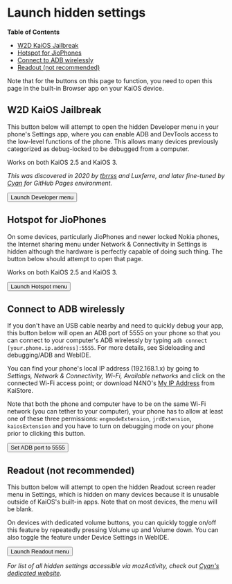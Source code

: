 # Launch hidden settings
**Table of Contents**
- [W2D KaiOS Jailbreak](#w2d-kaios-jailbreak)
- [Hotspot for JioPhones](#hotspot-for-jiophones)
- [Connect to ADB wirelessly](#connect-to-adb-wirelessly)
- [Readout (not recommended)](#readout-not-recommended)

Note that for the buttons on this page to function, you need to open this page in the built-in Browser app on your KaiOS device.

## W2D KaiOS Jailbreak
This button below will attempt to open the hidden Developer menu in your phone's Settings app, where you can enable ADB and DevTools access to the low-level functions of the phone. This allows many devices previously categorized as debug-locked to be debugged from a computer. 

Works on both KaiOS 2.5 and KaiOS 3. 

*This was discovered in 2020 by [tbrrss](https://kaios.dev) and Luxferre, and later fine-tuned by [Cyan](https://github.com/cyan-2048) for GitHub Pages environment.*

<button id="developer">Launch Developer menu</button>

## Hotspot for JioPhones
On some devices, particularly JioPhones and newer locked Nokia phones, the Internet sharing menu under Network & Connectivity in Settings is hidden although the hardware is perfectly capable of doing such thing. The button below should attempt to open that page. 

Works on both KaiOS 2.5 and KaiOS 3.

<button id="hotspot">Launch Hotspot menu</button>

## Connect to ADB wirelessly
If you don't have an USB cable nearby and need to quickly debug your app, this button below will open an ADB port of 5555 on your phone so that you can connect to your computer's ADB wirelessly by typing `adb connect [your.phone.ip.address]:5555`. For more details, see Sideloading and debugging/ADB and WebIDE.

You can find your phone's local IP address (192.168.1.x) by going to *Settings, Network & Connectivity, Wi-Fi, Available networks* and click on the connected Wi-Fi access point; or download N4NO's [My IP Address](https://www.kaiostech.com/store/apps/?bundle_id=com.n4no.myipaddress) from KaiStore.

Note that both the phone and computer have to be on the same Wi-Fi network (you can tether to your computer), your phone has to allow at least one of these three permissions: `engmodeExtension`, `jrdExtension`, `kaiosExtension` and you have to turn on debugging mode on your phone prior to clicking this button.

<button onclick="wadb()">Set ADB port to 5555</button>
<script>
    function wadb() {
        var masterExt = navigator.engmodeExtension || navigator.jrdExtension || navigator.kaiosExtension
        var propSet = {
            'service.adb.tcp.port': 5555,
            'ctl.stop': 'adbd',
            'ctl.start': 'adbd'
        };
        for(var key in propSet) {
            masterExt.setPropertyValue(key, propSet[key])
        };
        window.alert('ADB port has been set to 5555.')
    }
</script>

## Readout (not recommended)
This button below will attempt to open the hidden Readout screen reader menu in Settings, which is hidden on many devices because it is unusable outside of KaiOS's built-in apps. Note that on most devices, the menu will be blank. 

On devices with dedicated volume buttons, you can quickly toggle on/off this feature by repeatedly pressing Volume up and Volume down. You can also toggle the feature under Device Settings in WebIDE.

<button id="readout">Launch Readout menu</button>

*For list of all hidden settings accessible via mozActivity, check out [Cyan's dedicated website](https://cyan-2048.github.io/kaios_scripts).*

<script>
    document.addEventListener("click",
        (e) => {
            var id = e.target.id;
            if (id) openMenu(id);
        }, true);

    function openMenu(t){
        if(window.MozActivity) {
            var act = new MozActivity({
                name: "configure",
                data: {
                    target: "device",
                    section: t,
                },
            });
            act.onerror = function (e) {
                console.error(act, e);
                window.alert("Error:", JSON.stringify(act), e);
            };
        } else if (window.WebActivity) {
            var act = new WebActivity("configure", {
                target: "device",
                section: t,
            });
            act.start().catch(function (e) {
                console.error(e, act);
                window.alert("Error: " + e);
            });
        } else {
            window.alert('Please open the page from the device itself!')
        }
    }
</script>